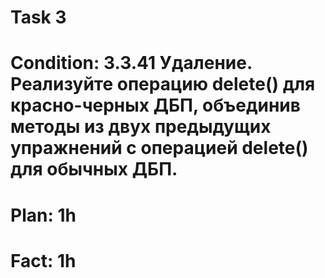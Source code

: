 # Task 3
# Condition: 3.3.41 Удаление. Реализуйте операцию delete() для красно-черных ДБП, объединив методы из двух предыдущих упражнений с операцией delete() для обычных ДБП. 
# Plan: 1h
# Fact: 1h
